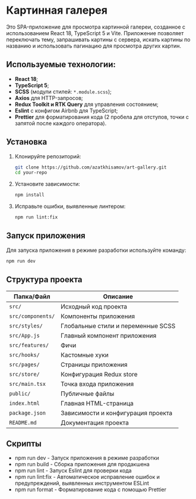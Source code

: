 # Картинная галерея

Это SPA-приложение для просмотра картинной галереи, созданное с использованием React 18, TypeScript 5 и Vite. Приложение позволяет переключать тему, запрашивать картины с сервера, искать картины по названию и использовать пагинацию для просмотра других картин.

## Используемые технологии:

- **React 18**;
- **TypeScript 5**;
- **SCSS** (модули стилей: `*.module.scss`);
- **Axios** для HTTP-запросов;
- **Redux Toolkit и RTK Query** для управления состоянием;
- **Eslint** с конфигом Airbnb для TypeScript;
- **Prettier** для форматирования кода (2 пробела для отступов, точки с запятой после каждого оператора).

## Установка

1. Клонируйте репозиторий:
    ```bash
    git clone https://github.com/azatkhisamov/art-gallery.git
    cd your-repo
    ```

2. Установите зависимости:
    ```bash
    npm install
    ```

3. Исправьте ошибки, выявленные линтером:
    ```bash
    npm run lint:fix
    ```

## Запуск приложения

Для запуска приложения в режиме разработки используйте команду:
```bash
npm run dev
```

## Структура проекта

| Папка/Файл         | Описание                          |
|---------------------|-----------------------------------|
| `src/`              | Исходный код проекта              |
| `src/components/`   | Компоненты приложения             |
| `src/styles/`       | Глобальные стили и переменные SCSS|
| `src/App.js`        | Главный компонент приложения      |
| `src/features/`     | Фичи                              |
| `src/hooks/`        | Кастомные хуки                    |
| `src/pages/`        | Страницы приложения               |
| `src/store/`        | Конфигурация Redux store          |
| `src/main.tsx`      | Точка входа приложения            |
| `public/`           | Публичные файлы                   |
| `index.html`        | Главная HTML-страница             |
| `package.json`      | Зависимости и конфигурация проекта|
| `README.md`         | Документация проекта              |

## Скрипты
- npm run dev - Запуск приложения в режиме разработки
- npm run build - Сборка приложения для продакшена
- npm run lint - Запуск Eslint для проверки кода
- npm run lint:fix - Автоматическое исправление ошибок и предупреждений, выявленных инструментом ESLint
- npm run format - Форматирование кода с помощью Prettier